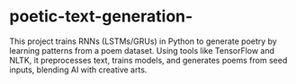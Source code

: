 # poetic-text-generation-
This project trains RNNs (LSTMs/GRUs) in Python to generate poetry by learning patterns from a poem dataset. Using tools like TensorFlow and NLTK, it preprocesses text, trains models, and generates poems from seed inputs, blending AI with creative arts.
